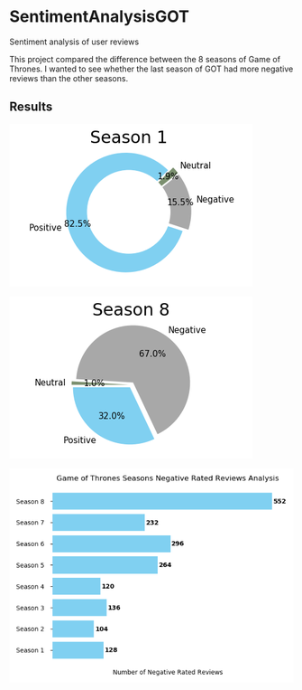 # SentimentAnalysisGOT
Sentiment analysis of user reviews

This project compared the difference between the 8 seasons of Game of Thrones. I wanted to see whether the last season of GOT had more negative reviews than the other seasons.

## Results

![Graph 1](imgs/game_of_thrones_s1_pie.png)

![Graph 2](imgs/game_of_thrones_s8_pie.png)

![Graph 3](imgs/game_of_thrones_chart.png)
